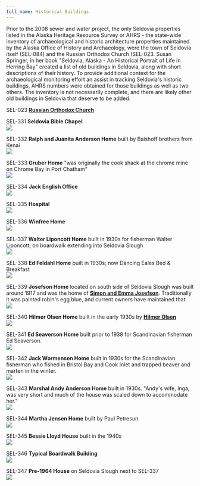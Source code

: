 ```yaml
---
full_name: Historical Buildings
---
```

Prior to  the 2008 sewer and water project, the only Seldovia properties listed in the Alaska Heritage Resource Survey or AHRS - the state-wide inventory of archaeological and historic architecture properties maintained by the Alaska Office of History and Archaeology, were the town of Seldovia itself (SEL-084) and the Russian Orthodox Church (SEL-023.  Susan Springer, in her book "Seldovia, Alaska - An Historical Portrait of Life in Herring Bay" created a list of old buildings in Seldovia, along with short descriptions of their history. To provide additional context for the archaeological monitoring effort an assist in tracking Seldovia's historic buildings, AHRS numbers were obtained for those buildings as well as two others.  The inventory is not necessarily complete, and there are likely other old buildings in Seldovia that deserve to be added.

SEL-023 [**Russian Orthodox Church**](st-nicholas-church.md)  

SEL-331 **Seldovia Bible Chapel**  
![](../assets/images/Seldovia_Bible_Chapel.jpg)

SEL-332 **Ralph and Juanita Anderson Home** built by Baishoff brothers from Kenai  
![](../assets/images/Ralph_Anderson_House.jpg)

SEL-333 **Gruber Home** "was originally the cook shack at the chrome mine on Chrome Bay in Port Chatham"  
![](../assets/images/Gruber_Home.jpg)

SEL-334 **Jack English Office**  
![](../assets/images/Jack_English_Office.jpg)

SEL-335 **Hospital**  
![](../assets/images/Hospital_Willard_Home.jpg)

SEL-336 **Winfree Home**  
![](../assets/images/Not_Sears_Home.jpeg)

SEL-337 **Walter Liponcott Home** built in 1930s for fisherman Walter Liponcott; on boardwalk extending into Seldovia Slough  
![](../assets/images/Walt_Sachiko_House1.jpg)

SEL-338 **Ed Feldahl Home** built in 1930s; now Dancing Eales Bed & Breakfast  
![](../assets/images/Dancing_Eagles.jpg)

SEL-339 **Josefson Home** located on south side of Seldovia Slough was built around 1917 and was the home of [**Simon and Emma Josefson**](../_people/Josefsen_Simon_F.md). Traditionally it was painted robin's egg blue, and current owners have maintained that.  
![](../assets/images/Simon_Josefson_House.jpg)

SEL-340 **Hilmer Olsen Home** built in the early 1930s by [**Hilmer Olsen**](../_people/Olsen_Hilmar.md)  
![](../assets/images/Hilmer_Olsen_Home.jpg)

SEL-341 **Ed Seaverson Home** built prior to 1938 for Scandinavian fisherman Ed Seaverson.  
![](../assets/images/Ed_Seaverson_Home.jpg)

SEL-342 **Jack Wormensen Home** built in 1930s for the Scandinavian fisherman who fished in Bristol Bay and Cook Inlet and trapped beaver and marten in the winter.  
![](../assets/images/Jack_Wormensen_Home.jpg)

SEL-343 **Marshal Andy Anderson Home** built in 1930s. "Andy's wife, Inga, was very short and much of the house was scaled down to accommodate her."  
![](../assets/images/Andy_Anderson_Home_1930.jpg)

SEL-344 **Martha Jensen Home** built by Paul Petresun  
![](../assets/images/Martha_Jensen_Home.jpg)

SEL-345 **Bessie Lloyd House** built in the 1940s  
![](../assets/images/Bessie_Lloyd_Home.jpg)

SEL-346 **Typical Boardwalk Building**  
![](../assets/images/Boardwalk_Building.jpg)

SEL-347 **Pre-1964 House** on Seldovia Slough next to SEL-337  
![](../assets/images/Walts_Blue_House.jpg)

